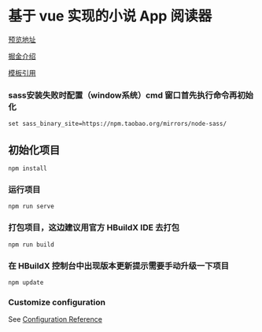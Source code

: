 # 基于 vue 实现的小说 App 阅读器

[预览地址](https://huangjingsheng.gitee.io/hjs/reader-vue)

[掘金介绍](https://juejin.cn/post/6844904127898583048/)

[模板引用](https://github.com/Hansen-hjs/uni-app-template)

### sass安装失败时配置（window系统）cmd 窗口首先执行命令再初始化
```
set sass_binary_site=https://npm.taobao.org/mirrors/node-sass/
```

## 初始化项目
```
npm install
```

### 运行项目
```
npm run serve
```

### 打包项目，这边建议用官方 HBuildX IDE 去打包
```
npm run build
```

### 在 HBuildX 控制台中出现版本更新提示需要手动升级一下项目
```
npm update
```

### Customize configuration
See [Configuration Reference](https://cli.vuejs.org/config/)